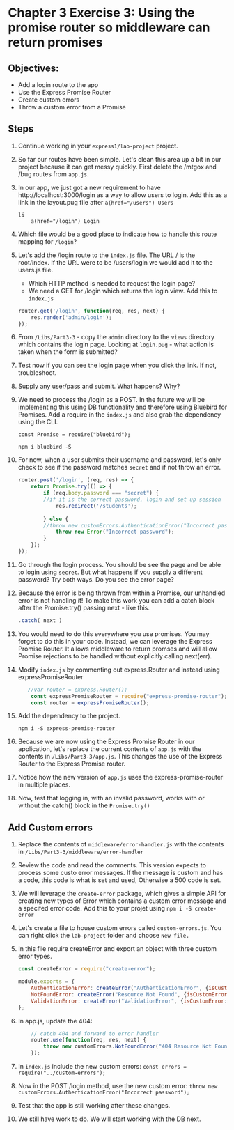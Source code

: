 # Chapter 3 Exercise 3: Using the promise router so middleware can return promises

## Objectives:
* Add a login route to the app
* Use the Express Promise Router 
* Create custom errors
* Throw a custom error from a Promise

## Steps 

1. Continue working in your `express1/lab-project` project. 

1. So far our routes have been simple. Let's clean this area up a bit in our project because it can get messy quickly. First delete the /mtgox and /bug routes from `app.js`.  

1. In our app, we just got a new requirement to have http://localhost:3000/login as a way to allow users to login. Add this as a link in the layout.pug file after `a(href="/users") Users`
    ```
    li 
        a(href="/login") Login
    ```    

1. Which file would be a good place to indicate how to handle this route mapping for `/login`?

1. Let's add the /login route to the `index.js` file. The URL / is the root/index. If the URL were to be /users/login we would add it to the users.js file.
    * Which HTTP method is needed to request the login page?
    * We need a GET for /login which returns the login view. Add this to `index.js`

    ``` javascript
    router.get('/login', function(req, res, next) {
        res.render('admin/login');
    });
    ```

1. From `/Libs/Part3-3` - copy the `admin` directory to the `views` directory which contains the login page. Looking at `login.pug` - what action is taken when the form is submitted?

1. Test now if you can see the login page when you click the link. If not, troubleshoot.

1. Supply any user/pass and submit. What happens? Why?
 
1. We need to process the /login as a POST. In the future we will be implementing this using DB functionality and therefore using Bluebird for Promises. Add a require in the `index.js` and also grab the dependency using the CLI.

    ``` const Promise = require("bluebird"); ```

    ``` npm i bluebird -S ```

1. For now, when a user submits their username and password, let's only check to see if the password matches `secret` and if not throw an error.

    ``` javascript
    router.post('/login', (req, res) => {
        return Promise.try(() => {
            if (req.body.password === "secret") {
            //if it is the correct password, login and set up session
                res.redirect('/students');
            
            } else {
            //throw new customErrors.AuthenticationError("Incorrect password");
                throw new Error("Incorrect password");
            }
        });
    });
    ```

1. Go through the login process. You should be see the page and be able to login using `secret`. But what happens if you supply a different password? Try both ways. Do you see the error page?

1. Because the error is being thrown from within a Promise, our unhandled error is not handling it! To make this work you can add a catch block after the Promise.try() passing next - like this. 

    ``` javascript
   .catch( next )
    ```    

1. You would need to do this everywhere you use promises. You may forget to do this in your code.  Instead, we can leverage the Express Promise Router. It allows middleware to return promses and will allow Promise rejections to be handled without explicitly calling next(err).  

1. Modify `index.js` by commenting out express.Router and instead using expressPromiseRouter
    
    ``` javascript
       //var router = express.Router();
        const expressPromiseRouter = require("express-promise-router");
        const router = expressPromiseRouter();
    ```

1. Add the dependency to the project. 
    ```
    npm i -S express-promise-router
    ```

1. Because we are now using the Express Promise Router in our application, let's replace the current contents of `app.js` with the contents in `/Libs/Part3-3/app.js`. This changes the use of the Express Router to the Express Promise router.

1. Notice how the new version of `app.js` uses the express-promise-router in multiple places.

1. Now, test that logging in, with an invalid password, works with or without the catch() block in the `Promise.try()` 

## Add Custom errors
  
1. Replace the contents of `middleware/error-handler.js` with the contents in `/Libs/Part3-3/middleware/error-handler`

1. Review the code and read the comments. This version expects to process some custo error messages. If the message is custom and has a code, this code is what is set and used, Otherwise a 500 code is set. 


1. We will leverage the `create-error` package, which gives a simple API for creating new types of Error which contains a custom error message and a specifed error code. Add this to your projet using `npm i -S create-error`

1. Let's create a file to house custom errors called `custom-errors.js`. You can right click the `lab-project` folder and choose `New file.`

1. In this file require createError and export an object with three custom error types.
    ```javascript
    const createError = require("create-error");

    module.exports = {
        AuthenticationError: createError("AuthenticationError", {isCustomError: true, status: 401}),
        NotFoundError: createError("Resource Not Found", {isCustomError: true, status: 404}),
        ValidationError: createError("ValidationError", {isCustomError: true, status: 422})
    };
    ```

1. In app.js, update the 404:
    ```javascript
        // catch 404 and forward to error handler
        router.use(function(req, res, next) {
            throw new customErrors.NotFoundError("404 Resource Not Found");
        });
    ```

1. In `index.js` include the new custom errors:
```const errors = require("../custom-errors");```

1. Now in the POST /login method, use the new custom error:
```throw new customErrors.AuthenticationError("Incorrect password");```
   
1. Test that the app is still working after these changes.

1. We still have work to do. We will start working with the DB next.


